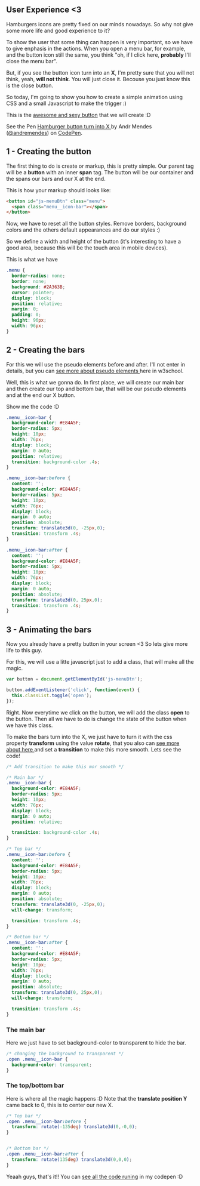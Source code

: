 
## User Experience <3

Hamburgers icons are pretty fixed on our minds nowadays. So why not give some
more life and good experience to it?

To show the user that some thing can happen is very important, so we have to give
enphasis in the actions. When you open a menu bar, for example, and the button
icon still the same, you think "oh, if I click here, **probably** I'll close the menu bar".

But, if you see the button icon turn into an **X**, I'm pretty sure that you will
not think, yeah, **will not think**. You will just close it. Becouse you just know
this is the close button.

So today, I'm going to show you how to create a simple animation using CSS and a
small Javascript to make the trigger :)

This is the <a href="http://codepen.io/andremendes/pen/qaeKMG"
  title="See the code in codepen" target="_blank">awesome and sexy button</a>
that we will create :D

<p data-height="265" data-theme-id="0" data-slug-hash="qaeKMG" data-default-tab="result" data-user="andremendes" data-embed-version="2" data-pen-title="Hamburger button turn into X " class="codepen">See the Pen <a href="http://codepen.io/andremendes/pen/qaeKMG/">Hamburger button turn into X </a> by Andr Mendes (<a href="http://codepen.io/andremendes">@andremendes</a>) on <a href="http://codepen.io">CodePen</a>.</p>
<script async src="https://production-assets.codepen.io/assets/embed/ei.js"></script>

## 1 - Creating the button

The first thing to do is create or markup, this is pretty simple. Our parent tag
will be a **button** with an inner **span** tag. The button will be our container
and the spans our bars and our X at the end.

This is how your markup should looks like:

```html
<button id="js-menuBtn" class="menu">
  <span class="menu__icon-bar"></span>
</button>
```

Now, we have to reset all the button styles. Remove borders, background colors and
the others default appearances and do our styles :)

So we define a width and height of the button (it's interesting to have a good
area, because this will be the touch area in mobile devices).

This is what we have

```css
.menu {
  border-radius: none;
  border: none;
  background: #2A363B;
  cursor: pointer;
  display: block;
  position: relative;
  margin: 0;
  padding: 0;
  height: 96px;
  width: 96px;
}
```

## 2 - Creating the bars

For this we will use the pseudo elements before and after.
I'll not enter in details, but you can
<a href="http://www.w3schools.com/css/css_pseudo_elements.asp" target="_blank"
  title="See about in w3school">
  see more about pseudo elements
</a>
here in w3school.

Well, this is what we gonna do. In first place, we will create our main bar and then
create our top and bottom bar, that will be our pseudo elements and at the end our X button.

Show me the code :D

```css
.menu__icon-bar {
  background-color: #E84A5F;
  border-radius: 5px;
  height: 10px;
  width: 76px;
  display: block;
  margin: 0 auto;
  position: relative;
  transition: background-color .4s;
}

.menu__icon-bar:before {
  content: '';
  background-color: #E84A5F;
  border-radius: 5px;
  height: 10px;
  width: 76px;
  display: block;
  margin: 0 auto;
  position: absolute;
  transform: translate3d(0, -25px,0);
  transition: transform .4s;
}

.menu__icon-bar:after {
  content: '';
  background-color: #E84A5F;
  border-radius: 5px;
  height: 10px;
  width: 76px;
  display: block;
  margin: 0 auto;
  position: absolute;
  transform: translate3d(0, 25px,0);
  transition: transform .4s;
}
```

## 3 - Animating the bars

Now you already have a pretty button in your screen <3 So lets give more life
to this guy.

For this, we will use a litte javascript just to add a class, that will make all
the magic.

```javascript
var button = document.getElementById('js-menuBtn');

button.addEventListener('click', function(event) {
  this.classList.toggle('open');
});
```

Right. Now everytime we click on the button, we will add the class **open** to the button.
Then all we have to do is change the state of the button when we have this
class.

To make the bars turn into the X, we just have to turn it with the css property
**transform** using the value **rotate**, that you also can
<a href="http://www.w3schools.com/cssref/css3_pr_transform.asp" target="_blank"
  title="See about in w3school">
  see more about here
</a>
and set a **transition** to make this more smooth. Lets see the code!


```css
/* Add transition to make this mor smooth */

/* Main bar */
.menu__icon-bar {
  background-color: #E84A5F;
  border-radius: 5px;
  height: 10px;
  width: 76px;
  display: block;
  margin: 0 auto;
  position: relative;

  transition: background-color .4s;
}

/* Top bar */
.menu__icon-bar:before {
  content: '';
  background-color: #E84A5F;
  border-radius: 5px;
  height: 10px;
  width: 76px;
  display: block;
  margin: 0 auto;
  position: absolute;
  transform: translate3d(0, -25px,0);
  will-change: transform;

  transition: transform .4s;
}

/* Bottom bar */
.menu__icon-bar:after {
  content: '';
  background-color: #E84A5F;
  border-radius: 5px;
  height: 10px;
  width: 76px;
  display: block;
  margin: 0 auto;
  position: absolute;
  transform: translate3d(0, 25px,0);
  will-change: transform;

  transition: transform .4s;
}
```

### The main bar

Here we just have to set background-color to transparent to hide the bar.

```css
/* changing the background to transparent */
.open .menu__icon-bar {
  background-color: transparent;
}
```

### The top/bottom bar

Here is where all the magic happens :D Note that the **translate position Y**
came back to 0, this is to center our new X.

```css
/* Top bar */
.open .menu__icon-bar:before {
  transform: rotate(-135deg) translate3d(0,-0,0);
}


/* Bottom bar */
.open .menu__icon-bar:after {
  transform: rotate(135deg) translate3d(0,0,0);
}
```


Yeaah guys, that's it!! You can <a href="http://codepen.io/andremendes/pen/qaeKMG"
  title="See the code in codepen" target="_blank">see all the code runing</a>
in my codepen :D


